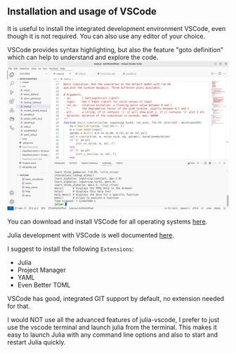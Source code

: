 ## Installation and usage of VSCode

It is useful to install the integrated development environment VSCode, even though it is not required. You can also use any editor of your choice.

VSCode provides syntax highlighting, but also the feature "goto definition" which can help to understand and explore the code.
![VSCode](docs/images/vscode.png)

You can download and install VSCode for all operating systems [here](https://code.visualstudio.com/).

Julia development with VSCode is well documented [here](https://www.julia-vscode.org/docs/stable/).

I suggest to install the following `Extensions`:
- Julia
- Project Manager 
- YAML
- Even Better TOML

VSCode has good, integrated GIT support by default, no extension needed for that.

I would NOT use all the advanced features of julia-vscode, I prefer to just use the vscode terminal and launch julia from the terminal. This makes it easy to launch Julia with any command line options and also to start and restart Julia quickly.